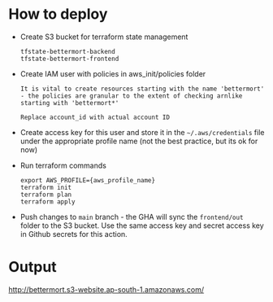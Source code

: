 # How to deploy

- Create S3 bucket for terraform state management

  ```
  tfstate-bettermort-backend
  tfstate-bettermort-frontend
  ```

- Create IAM user with policies in aws_init/policies folder

  `It is vital to create resources starting with the name 'bettermort' - the policies are granular to the extent of checking arnlike starting with 'bettermort*'`

  `Replace account_id with actual account ID`

- Create access key for this user and store it in the `~/.aws/credentials` file under the appropriate profile name (not the best practice, but its ok for now)

- Run terraform commands

  ```
  export AWS_PROFILE={aws_profile_name}
  terraform init
  terraform plan
  terraform apply
  ```

- Push changes to `main` branch - the GHA will sync the `frontend/out` folder to the S3 bucket. Use the same access key and secret access key in Github secrets for this action.

##

# Output

http://bettermort.s3-website.ap-south-1.amazonaws.com/
